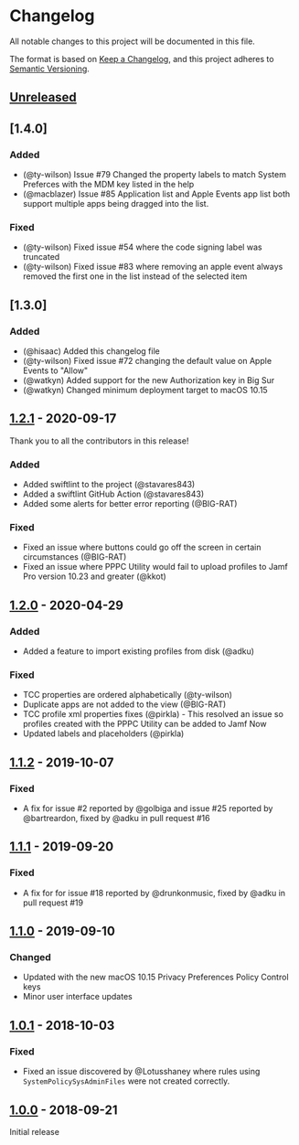 # Changelog

All notable changes to this project will be documented in this file.

The format is based on [Keep a Changelog](https://keepachangelog.com/en/1.0.0/), and this project adheres to [Semantic Versioning](https://semver.org/spec/v2.0.0.html).

## [Unreleased]
<!-- Add any information here about changes in master that have yet to be released -->

## [1.4.0]

### Added
- (@ty-wilson) Issue #79 Changed the property labels to match System Preferces with the MDM key listed in the help
- (@macblazer) Issue #85 Application list and Apple Events app list both support multiple apps being dragged into the list.

### Fixed
- (@ty-wilson) Fixed issue #54 where the code signing label was truncated
- (@ty-wilson) Fixed issue #83 where removing an apple event always removed the first one in the list instead of the selected item


## [1.3.0]

### Added

- (@hisaac) Added this changelog file
- (@ty-wilson) Fixed issue #72 changing the default value on Apple Events to "Allow"
- (@watkyn) Added support for the new Authorization key in Big Sur
- (@watkyn) Changed minimum deployment target to macOS 10.15


## [1.2.1] - 2020-09-17

Thank you to all the contributors in this release!

### Added

-   Added swiftlint to the project (@stavares843)
-   Added a swiftlint GitHub Action (@stavares843)
-   Added some alerts for better error reporting (@BIG-RAT)

### Fixed

-   Fixed an issue where buttons could go off the screen in certain circumstances (@BIG-RAT)
-   Fixed an issue where PPPC Utility would fail to upload profiles to Jamf Pro version 10.23 and greater (@kkot)

## [1.2.0] - 2020-04-29

### Added

-   Added a feature to import existing profiles from disk (@adku)

### Fixed

-   TCC properties are ordered alphabetically (@ty-wilson)
-   Duplicate apps are not added to the view (@BIG-RAT)
-   TCC profile xml properties fixes (@pirkla) - This resolved an issue so profiles created with the PPPC Utility can be added to Jamf Now
-   Updated labels and placeholders (@pirkla)

## [1.1.2] - 2019-10-07

### Fixed

-   A fix for issue #2 reported by @golbiga and issue #25 reported by @bartreardon, fixed by @adku in pull request #16

## [1.1.1] - 2019-09-20

### Fixed

-   A fix for for issue #18 reported by @drunkonmusic, fixed by @adku in pull request #19

## [1.1.0] - 2019-09-10

### Changed

-   Updated with the new macOS 10.15 Privacy Preferences Policy Control keys
-   Minor user interface updates

## [1.0.1] - 2018-10-03

### Fixed

-   Fixed an issue discovered by @Lotusshaney where rules using `SystemPolicySysAdminFiles` were not created correctly.

## [1.0.0] - 2018-09-21

Initial release

<!--  -->

[unreleased]: https://github.com/jamf/PPPC-Utility/compare/1.2.1...master
[1.2.1]: https://github.com/jamf/PPPC-Utility/compare/1.2.0...1.2.1
[1.2.0]: https://github.com/jamf/PPPC-Utility/compare/1.1.2...1.2.0
[1.1.2]: https://github.com/jamf/PPPC-Utility/compare/1.1.1...1.1.2
[1.1.1]: https://github.com/jamf/PPPC-Utility/compare/1.1.0...1.1.1
[1.1.0]: https://github.com/jamf/PPPC-Utility/compare/1.0.1...1.1.0
[1.0.1]: https://github.com/jamf/PPPC-Utility/compare/1.0.1...1.0.1
[1.0.0]: https://github.com/jamf/PPPC-Utility/compare/047786dad486e8cc1e159d3f315adb695a566465...1.0.0
